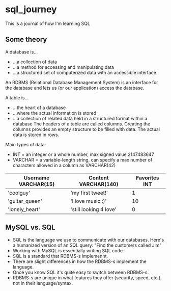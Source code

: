 # sql_journey
This is a journal of how I'm learning SQL

## Some theory

A database is... 
  * ...a collection of data
  * ...a method for accessing and manipulating data
  * ...a structured set of computerized data with an accessible interface
  
An RDBMS (Relational Database Management System) is an interface for the database and lets us (or our application) access the database.

A table is...
  * ...the heart of a database
  * ...where the actual information is stored
  * ...a collection of related data held in a structured format within a database
The headers of a table are called columns. Creating the columns provides an empty structure to be filled with data. 
The actual data is stored in rows.

Main types of data:
* INT = an integer or a whole number, max signed value 2147483647
* VARCHAR = a variable-length string, can specify a max number of characters allowed in a column as VARCHAR(42)

|Username  VARCHAR(15)|Content VARCHAR(140)  |Favorites INT|
|---------------------|----------------------|-------------|
|'coolguy'            |'my first tweet!'     |1            |
|'guitar_queen'       |'I love music :)'     |10           |
|'lonely_heart'       |'still looking 4 love'|0            |


## MySQL vs. SQL

* SQL is the language we use to communicate with our databases. Here's a humanized version of an SQL query: "Find the customers called Jim"
* Working with MySQL is essentially writing SQL code.
* SQL is a standard that RDBMS-s implemennt. 
* There are slight differences in how the RDBMS-s implement the language.
* Once you know SQL it's quite easy to switch between RDBMS-s.
* RDBMS-s are unique in what features they offer (security, speed, etc.), not in their language/syntax.
